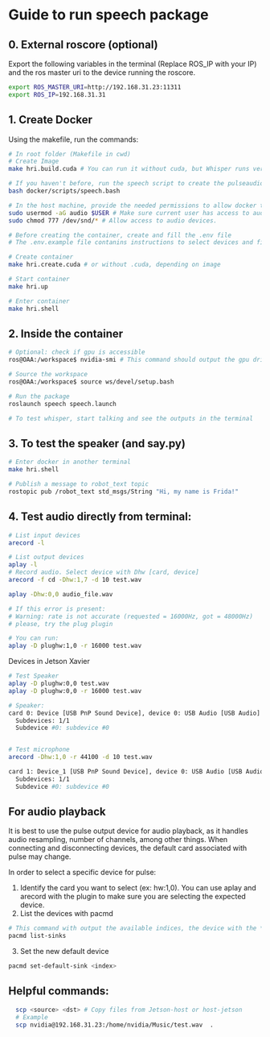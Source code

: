 # Guide to run speech package


## 0. External roscore (optional)
Export the following variables in the terminal (Replace ROS_IP with your IP) and the ros master uri to the device running the roscore.

```bash
export ROS_MASTER_URI=http://192.168.31.23:11311
export ROS_IP=192.168.31.31
```


## 1. Create Docker

Using the makefile, run the commands:
```bash
# In root folder (Makefile in cwd)
# Create Image
make hri.build.cuda # You can run it without cuda, but Whisper runs very slow

# If you haven't before, run the speech script to create the pulseaudio socket
bash docker/scripts/speech.bash

# In the host machine, provide the needed permissions to allow docker to access devices using a non-root user
sudo usermod -aG audio $USER # Make sure current user has access to audio resources.
sudo chmod 777 /dev/snd/* # Allow access to audio devices.

# Before creating the container, create and fill the .env file
# The .env.example file contanins instructions to select devices and filling variables

# Create container
make hri.create.cuda # or without .cuda, depending on image

# Start container
make hri.up

# Enter container
make hri.shell

```

## 2. Inside the container

```bash
# Optional: check if gpu is accessible
ros@OAA:/workspace$ nvidia-smi # This command should output the gpu driver version

# Source the workspace
ros@OAA:/workspace$ source ws/devel/setup.bash

# Run the package
roslaunch speech speech.launch

# To test whisper, start talking and see the outputs in the terminal
```

## 3. To test the speaker (and say.py)
```bash
# Enter docker in another terminal
make hri.shell

# Publish a message to robot_text topic
rostopic pub /robot_text std_msgs/String "Hi, my name is Frida!"

```


## 4. Test audio directly from terminal:
```bash
# List input devices
arecord -l 

# List output devices
aplay -l 
# Record audio. Select device with Dhw [card, device]
arecord -f cd -Dhw:1,7 -d 10 test.wav

aplay -Dhw:0,0 audio_file.wav

# If this error is present: 
# Warning: rate is not accurate (requested = 16000Hz, got = 48000Hz)
# please, try the plug plugin

# You can run:
aplay -D plughw:1,0 -r 16000 test.wav

```

Devices in Jetson Xavier


```bash
# Test Speaker
aplay -D plughw:0,0 test.wav
aplay -D plughw:0,0 -r 16000 test.wav

# Speaker:
card 0: Device [USB PnP Sound Device], device 0: USB Audio [USB Audio]
  Subdevices: 1/1
  Subdevice #0: subdevice #0


# Test microphone
arecord -Dhw:1,0 -r 44100 -d 10 test.wav

card 1: Device_1 [USB PnP Sound Device], device 0: USB Audio [USB Audio]
  Subdevices: 1/1
  Subdevice #0: subdevice #0
```

## For audio playback

It is best to use the pulse output device for audio playback, as it handles audio resampling, number of channels, among other things. When connecting and disconnecting devices, the default card associated with pulse may change.

In order to select a specific device for pulse:

1. Identify the card you want to select (ex: hw:1,0). You can use aplay and arecord with the plugin to make sure you are selecting the expected device.
2. List the devices with pacmd

```bash
# This command with output the available indices, the device with the * is the default device.
pacmd list-sinks
```
3. Set the new default device
```bash
pacmd set-default-sink <index>
```


## Helpful commands:

```bash
  scp <source> <dst> # Copy files from Jetson-host or host-jetson
  # Example
  scp nvidia@192.168.31.23:/home/nvidia/Music/test.wav  .
```
